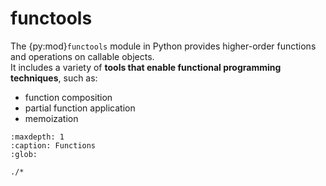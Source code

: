 # functools

The {py:mod}`functools` module in Python provides higher-order functions and operations on callable objects.  
It includes a variety of **tools that enable functional programming techniques**, such as:

- function composition
- partial function application
- memoization

```{toctree}
:maxdepth: 1
:caption: Functions
:glob:

./*
```
